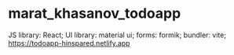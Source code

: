 # marat_khasanov_todoapp
JS library: React;
UI library: material ui;
forms: formik;
bundler: vite;
https://todoapp-hinspared.netlify.app
